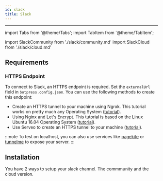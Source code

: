 ```yaml
---
id: slack
title: Slack
---
```


---

import Tabs from '@theme/Tabs';
import TabItem from '@theme/TabItem';

import SlackCommunity from './slack/community.md'
import SlackCloud from './slack/cloud.md'

## Requirements

### HTTPS Endpoint

To connect to Slack, an HTTPS endpoint is required. Set the `externalUrl` field in `botpress.config.json`. You can use the following methods to create this endpoint:

- Create an HTTPS tunnel to your machine using Ngrok. This tutorial works on pretty much any Operating System ([tutorial](https://api.slack.com/tutorials/tunneling-with-ngrok)).
- Using Nginx and Let's Encrypt. This tutorial is based on the Linux Ubuntu 16.04 Operating System ([tutorial](https://www.digitalocean.com/community/tutorials/how-to-secure-nginx-with-let-s-encrypt-on-ubuntu-16-04)).
- Use Serveo to create an HTTPS tunnel to your machine ([tutorial](https://medium.com/automationmaster/how-to-forward-my-local-port-to-public-using-serveo-4979f352a3bf)).

:::note
To test on localhost, you can also use services like [pagekite](https://pagekite.net/) or [tunnelme](https://localtunnel.github.io/www/) to expose your server.
:::

## Installation

You have 2 ways to setup your slack channel. The commmunity and the cloud version.

  <Tabs>
  <TabItem value="community" label="Community" default>
  <SlackCommunity/>
  </TabItem>
  <TabItem value="cloud" label="Cloud">
  <SlackCloud/>
  </TabItem>
  </Tabs>
